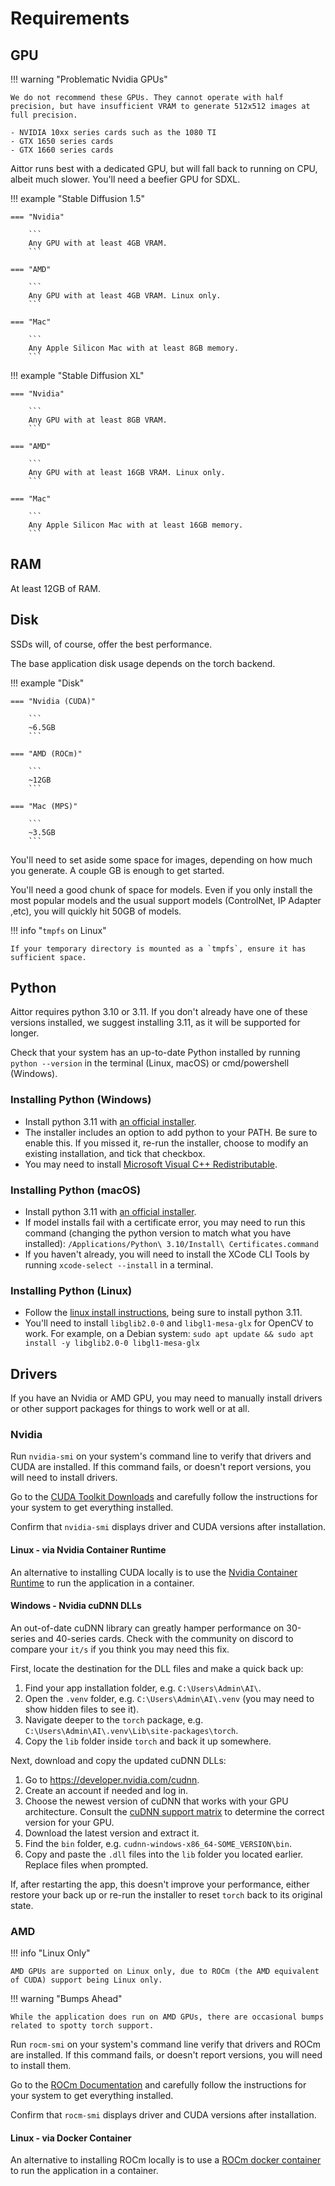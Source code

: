# Requirements

## GPU

!!! warning "Problematic Nvidia GPUs"

    We do not recommend these GPUs. They cannot operate with half precision, but have insufficient VRAM to generate 512x512 images at full precision.

    - NVIDIA 10xx series cards such as the 1080 TI
    - GTX 1650 series cards
    - GTX 1660 series cards

Aittor runs best with a dedicated GPU, but will fall back to running on CPU, albeit much slower. You'll need a beefier GPU for SDXL.

!!! example "Stable Diffusion 1.5"

    === "Nvidia"

        ```
        Any GPU with at least 4GB VRAM.
        ```

    === "AMD"

        ```
        Any GPU with at least 4GB VRAM. Linux only.
        ```

    === "Mac"

        ```
        Any Apple Silicon Mac with at least 8GB memory.
        ```

!!! example "Stable Diffusion XL"

    === "Nvidia"

        ```
        Any GPU with at least 8GB VRAM.
        ```

    === "AMD"

        ```
        Any GPU with at least 16GB VRAM. Linux only.
        ```

    === "Mac"

        ```
        Any Apple Silicon Mac with at least 16GB memory.
        ```

## RAM

At least 12GB of RAM.

## Disk

SSDs will, of course, offer the best performance.

The base application disk usage depends on the torch backend.

!!! example "Disk"

    === "Nvidia (CUDA)"

        ```
        ~6.5GB
        ```

    === "AMD (ROCm)"

        ```
        ~12GB
        ```

    === "Mac (MPS)"

        ```
        ~3.5GB
        ```

You'll need to set aside some space for images, depending on how much you generate. A couple GB is enough to get started.

You'll need a good chunk of space for models. Even if you only install the most popular models and the usual support models (ControlNet, IP Adapter ,etc), you will quickly hit 50GB of models.

!!! info "`tmpfs` on Linux"

    If your temporary directory is mounted as a `tmpfs`, ensure it has sufficient space.

## Python

Aittor requires python 3.10 or 3.11. If you don't already have one of these versions installed, we suggest installing 3.11, as it will be supported for longer.

Check that your system has an up-to-date Python installed by running `python --version` in the terminal (Linux, macOS) or cmd/powershell (Windows).

<h3>Installing Python (Windows)</h3>

- Install python 3.11 with [an official installer].
- The installer includes an option to add python to your PATH. Be sure to enable this. If you missed it, re-run the installer, choose to modify an existing installation, and tick that checkbox.
- You may need to install [Microsoft Visual C++ Redistributable].

<h3>Installing Python (macOS)</h3>

- Install python 3.11 with [an official installer].
- If model installs fail with a certificate error, you may need to run this command (changing the python version to match what you have installed): `/Applications/Python\ 3.10/Install\ Certificates.command`
- If you haven't already, you will need to install the XCode CLI Tools by running `xcode-select --install` in a terminal.

<h3>Installing Python (Linux)</h3>

- Follow the [linux install instructions], being sure to install python 3.11.
- You'll need to install `libglib2.0-0` and `libgl1-mesa-glx` for OpenCV to work. For example, on a Debian system: `sudo apt update && sudo apt install -y libglib2.0-0 libgl1-mesa-glx`

## Drivers

If you have an Nvidia or AMD GPU, you may need to manually install drivers or other support packages for things to work well or at all.

### Nvidia

Run `nvidia-smi` on your system's command line to verify that drivers and CUDA are installed. If this command fails, or doesn't report versions, you will need to install drivers.

Go to the [CUDA Toolkit Downloads] and carefully follow the instructions for your system to get everything installed.

Confirm that `nvidia-smi` displays driver and CUDA versions after installation.

#### Linux - via Nvidia Container Runtime

An alternative to installing CUDA locally is to use the [Nvidia Container Runtime] to run the application in a container.

#### Windows - Nvidia cuDNN DLLs

An out-of-date cuDNN library can greatly hamper performance on 30-series and 40-series cards. Check with the community on discord to compare your `it/s` if you think you may need this fix.

First, locate the destination for the DLL files and make a quick back up:

1. Find your app installation folder, e.g. `C:\Users\Admin\AI\`.
1. Open the `.venv` folder, e.g. `C:\Users\Admin\AI\.venv` (you may need to show hidden files to see it).
1. Navigate deeper to the `torch` package, e.g. `C:\Users\Admin\AI\.venv\Lib\site-packages\torch`.
1. Copy the `lib` folder inside `torch` and back it up somewhere.

Next, download and copy the updated cuDNN DLLs:

1. Go to <https://developer.nvidia.com/cudnn>.
1. Create an account if needed and log in.
1. Choose the newest version of cuDNN that works with your GPU architecture. Consult the [cuDNN support matrix] to determine the correct version for your GPU.
1. Download the latest version and extract it.
1. Find the `bin` folder, e.g. `cudnn-windows-x86_64-SOME_VERSION\bin`.
1. Copy and paste the `.dll` files into the `lib` folder you located earlier. Replace files when prompted.

If, after restarting the app, this doesn't improve your performance, either restore your back up or re-run the installer to reset `torch` back to its original state.

### AMD

!!! info "Linux Only"

    AMD GPUs are supported on Linux only, due to ROCm (the AMD equivalent of CUDA) support being Linux only.

!!! warning "Bumps Ahead"

    While the application does run on AMD GPUs, there are occasional bumps related to spotty torch support.

Run `rocm-smi` on your system's command line verify that drivers and ROCm are installed. If this command fails, or doesn't report versions, you will need to install them.

Go to the [ROCm Documentation] and carefully follow the instructions for your system to get everything installed.

Confirm that `rocm-smi` displays driver and CUDA versions after installation.

#### Linux - via Docker Container

An alternative to installing ROCm locally is to use a [ROCm docker container] to run the application in a container.

[ROCm docker container]: https://github.com/ROCm/ROCm-docker
[ROCm Documentation]: https://rocm.docs.amd.com/projects/install-on-linux/en/latest/tutorial/quick-start.html
[cuDNN support matrix]: https://docs.nvidia.com/deeplearning/cudnn/support-matrix/index.html
[Nvidia Container Runtime]: https://developer.nvidia.com/container-runtime
[linux install instructions]: https://docs.python-guide.org/starting/install3/linux/
[Microsoft Visual C++ Redistributable]: https://learn.microsoft.com/en-US/cpp/windows/latest-supported-vc-redist?view=msvc-170
[an official installer]: https://www.python.org/downloads/
[CUDA Toolkit Downloads]: https://developer.nvidia.com/cuda-downloads
